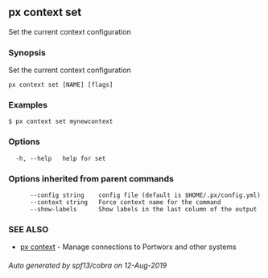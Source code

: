 ## px context set

Set the current context configuration

### Synopsis

Set the current context configuration

```
px context set [NAME] [flags]
```

### Examples

```
$ px context set mynewcontext
```

### Options

```
  -h, --help   help for set
```

### Options inherited from parent commands

```
      --config string    config file (default is $HOME/.px/config.yml)
      --context string   Force context name for the command
      --show-labels      Show labels in the last column of the output
```

### SEE ALSO

* [px context](px_context.md)	 - Manage connections to Portworx and other systems

###### Auto generated by spf13/cobra on 12-Aug-2019
